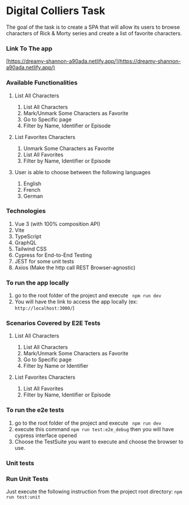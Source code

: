 # Digital Colliers Task

The goal of the task is to create a SPA that will allow its users to browse characters of
Rick & Morty series and create a list of favorite characters.

###  Link To The app
[https://dreamy-shannon-a90ada.netlify.app/](https://dreamy-shannon-a90ada.netlify.app/)

### Available Functionalities
1. List All Characters
    1. List All Characters 
    2. Mark/Unmark Some Characters as Favorite
    3. Go to Specific page 
    4. Filter by Name, Identifier or Episode


2. List Favorites Characters
    1. Unmark Some Characters as Favorite
    2. List All Favorites
    3. Filter by Name, Identifier or Episode    

3. User is able to choose between the following languages 
    1. English
    2. French
    3. German
    
###  Technologies
1. Vue 3 (with 100% composition API)
2. Vite
3. TypeScript
4. GraphQL
5. Tailwind CSS
6. Cypress for End-to-End Testing   
7. JEST for some unit tests
8. Axios (Make the http call REST Browser-agnostic)


### To run the app locally

1. go to the root folder of the project and execute ` npm run dev`
2. You will have the link to access the app locally (ex: `http://localhost:3000/`)

### Scenarios Covered by E2E Tests
1. List All Characters
    1. List All Characters
    2. Mark/Unmark Some Characters as Favorite
    3. Go to Specific page
    4. Filter by Name or Identifier    

2. List Favorites Characters
    1. List All Favorites
    3. Filter by Name, Identifier or Episode

### To run the e2e tests
1. go to the root folder of the project and execute ` npm run dev`
2. execute this command `npm run test:e2e_debug` then you will have cypress interface opened
3. Choose the TestSuite you want to execute and choose the browser to use.

### Unit tests


### Run Unit Tests
Just execute the following instruction from the project root directory: `npm run test:unit`